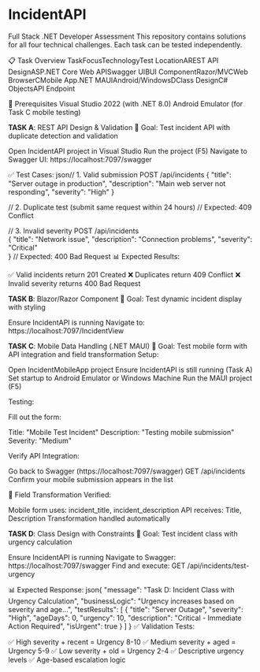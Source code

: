 # IncidentAPI

Full Stack .NET Developer Assessment
This repository contains solutions for all four technical challenges. Each task can be tested independently.


📋 Task Overview
TaskFocusTechnologyTest LocationAREST API DesignASP.NET Core Web APISwagger UIBUI ComponentRazor/MVCWeb BrowserCMobile App.NET MAUIAndroid/WindowsDClass DesignC# ObjectsAPI Endpoint


🔧 Prerequisites
Visual Studio 2022 (with .NET 8.0)
Android Emulator (for Task C mobile testing)



**TASK A**: REST API Design & Validation
🎯 Goal: Test incident API with duplicate detection and validation

Open IncidentAPI project in Visual Studio
Run the project (F5)
Navigate to Swagger UI: https://localhost:7097/swagger

✅ Test Cases:
json// 1. Valid submission
POST /api/incidents
{
  "title": "Server outage in production",
  "description": "Main web server not responding",
  "severity": "High"
}

// 2. Duplicate test (submit same request within 24 hours)
// Expected: 409 Conflict

// 3. Invalid severity
POST /api/incidents  
{
  "title": "Network issue",
  "description": "Connection problems",
  "severity": "Critical"  
}
// Expected: 400 Bad Request
📊 Expected Results:

✅ Valid incidents return 201 Created
❌ Duplicates return 409 Conflict
❌ Invalid severity returns 400 Bad Request




**TASK B**: Blazor/Razor Component
🎯 Goal: Test dynamic incident display with styling

Ensure IncidentAPI is running
Navigate to: https://localhost:7097/IncidentView




**TASK C**: Mobile Data Handling (.NET MAUI)
🎯 Goal: Test mobile form with API integration and field transformation
Setup:

Open IncidentMobileApp project
Ensure IncidentAPI is still running (Task A)
Set startup to Android Emulator or Windows Machine
Run the MAUI project (F5)

Testing:

Fill out the form:

Title: "Mobile Test Incident"
Description: "Testing mobile submission"
Severity: "Medium"

Verify API Integration:

Go back to Swagger (https://localhost:7097/swagger)
GET /api/incidents
Confirm your mobile submission appears in the list

🔄 Field Transformation Verified:

Mobile form uses: incident_title, incident_description
API receives: Title, Description
Transformation handled automatically




**TASK D**: Class Design with Constraints
🎯 Goal: Test incident class with urgency calculation

Ensure IncidentAPI is running
Navigate to Swagger: https://localhost:7097/swagger
Find and execute: GET /api/incidents/test-urgency

📊 Expected Response:
json{
  "message": "Task D: Incident Class with Urgency Calculation",
  "businessLogic": "Urgency increases based on severity and age...",
  "testResults": [
    {
      "title": "Server Outage",
      "severity": "High", 
      "ageDays": 0,
      "urgency": 10,
      "description": "Critical - Immediate Action Required",
      "isUrgent": true
    }
  ]
}
✅ Validation Tests:

✅ High severity + recent = Urgency 8-10
✅ Medium severity + aged = Urgency 5-9
✅ Low severity + old = Urgency 2-4
✅ Descriptive urgency levels
✅ Age-based escalation logic
